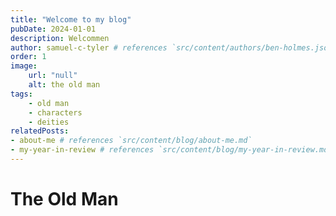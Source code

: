 ```yaml
---
title: "Welcome to my blog"
pubDate: 2024-01-01
description: Welcommen
author: samuel-c-tyler # references `src/content/authors/ben-holmes.json`
order: 1
image: 
    url: "null"
    alt: the old man
tags: 
    - old man
    - characters
    - deities
relatedPosts:
- about-me # references `src/content/blog/about-me.md`
- my-year-in-review # references `src/content/blog/my-year-in-review.md`
---
```


# The Old Man